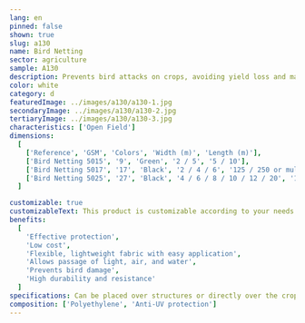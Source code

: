 ```yaml
---
lang: en
pinned: false
shown: true
slug: a130
name: Bird Netting
sector: agriculture
sample: A130
description: Prevents bird attacks on crops, avoiding yield loss and maintaining quality. Due to its wider mesh, it does not interfere with sunlight incidence.
color: white
category: d
featuredImage: ../images/a130/a130-1.jpg
secondaryImage: ../images/a130/a130-2.jpg
tertiaryImage: ../images/a130/a130-3.jpg
characteristics: ['Open Field']
dimensions:
  [
    ['Reference', 'GSM', 'Colors', 'Width (m)', 'Length (m)'],
    ['Bird Netting 5015', '9', 'Green', '2 / 5', '5 / 10'],
    ['Bird Netting 5017', '17', 'Black', '2 / 4 / 6', '125 / 250 or multiples'],
    ['Bird Netting 5025', '27', 'Black', '4 / 6 / 8 / 10 / 12 / 20', '100'],
  ]

customizable: true
customizableText: This product is customizable according to your needs. Contact us for more information.
benefits:
  [
    'Effective protection',
    'Low cost',
    'Flexible, lightweight fabric with easy application',
    'Allows passage of light, air, and water',
    'Prevents bird damage',
    'High durability and resistance'
  ]
specifications: Can be placed over structures or directly over the crops. They are also suitable for covering livestock facilities such as chicken coops.
composition: ['Polyethylene', 'Anti-UV protection']
---
```

